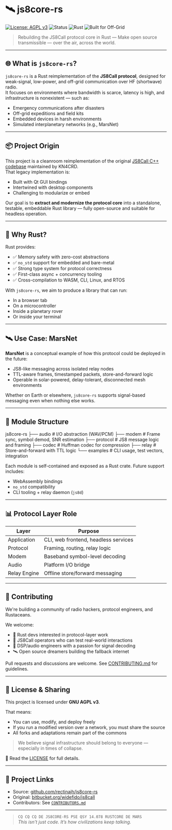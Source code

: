 # 🛰️ js8core-rs

[![License: AGPL v3](https://img.shields.io/badge/license-AGPLv3-blue)](./LICENSE)
![Status](https://img.shields.io/badge/status-active-brightgreen)
![Rust](https://img.shields.io/badge/rust-🦀-orange)
![Built for Off-Grid](https://img.shields.io/badge/mission-off--grid%20comms-red)

> Rebuilding the JS8Call protocol core in Rust — Make open source transmissible — over the air, across the world.

---

## 🌐 What is `js8core-rs`?

`js8core-rs` is a Rust reimplementation of the **JS8Call protocol**, designed for weak-signal, low-power, and off-grid communication over HF (shortwave) radio.  
It focuses on environments where bandwidth is scarce, latency is high, and infrastructure is nonexistent — such as:

- Emergency communications after disasters  
- Off-grid expeditions and field kits  
- Embedded devices in harsh environments  
- Simulated interplanetary networks (e.g., MarsNet)

---

## 📦 Project Origin

This project is a cleanroom reimplementation of the original [JS8Call C++ codebase](https://bitbucket.org/widefido/js8call/src/js8call/) maintained by KN4CRD.  
That legacy implementation is:

- Built with Qt GUI bindings  
- Intertwined with desktop components  
- Challenging to modularize or embed

Our goal is to **extract and modernize the protocol core** into a standalone, testable, embeddable Rust library — fully open-source and suitable for headless operation.

---

## 🧭 Why Rust?

Rust provides:

- ✅ Memory safety with zero-cost abstractions  
- ✅ `no_std` support for embedded and bare-metal  
- ✅ Strong type system for protocol correctness  
- ✅ First-class async + concurrency tooling  
- ✅ Cross-compilation to WASM, CLI, Linux, and RTOS

With `js8core-rs`, we aim to produce a library that can run:

- In a browser tab  
- On a microcontroller  
- Inside a planetary rover  
- Or inside your terminal

---

## 🛰️ Use Case: MarsNet

**MarsNet** is a conceptual example of how this protocol could be deployed in the future:

- JS8-like messaging across isolated relay nodes  
- TTL-aware frames, timestamped packets, store-and-forward logic  
- Operable in solar-powered, delay-tolerant, disconnected mesh environments

Whether on Earth or elsewhere, `js8core-rs` supports signal-based messaging even when nothing else works.

---

## 🧱 Module Structure

js8core-rs ├── audio # I/O abstraction (WAV/PCM) ├── modem # Frame sync, symbol demod, SNR estimation ├── protocol # JS8 message logic and framing ├── codec # Huffman codec for compression ├── relay # Store-and-forward with TTL logic └── examples # CLI usage, test vectors, integration


Each module is self-contained and exposed as a Rust crate. Future support includes:

- WebAssembly bindings  
- `no_std` compatibility  
- CLI tooling + relay daemon (`js8d`)

---

## 📊 Protocol Layer Role

| Layer             | Purpose                                |
|------------------|----------------------------------------|
| Application       | CLI, web frontend, headless services   |
| Protocol          | Framing, routing, relay logic          |
| Modem             | Baseband symbol-level decoding         |
| Audio             | Platform I/O bridge                    |
| Relay Engine      | Offline store/forward messaging        |

---

## 🤝 Contributing

We're building a community of radio hackers, protocol engineers, and Rustaceans.

We welcome:
- 🔧 Rust devs interested in protocol-layer work  
- 📡 JS8Call operators who can test real-world interactions  
- 🔬 DSP/audio engineers with a passion for signal decoding  
- 🛰️ Open source dreamers building the fallback internet

Pull requests and discussions are welcome. See [CONTRIBUTING.md](./CONTRIBUTING.md) for guidelines.

---

## 🧩 License & Sharing

This project is licensed under **GNU AGPL v3**.

That means:
- You can use, modify, and deploy freely  
- If you run a modified version over a network, you must share the source  
- All forks and adaptations remain part of the commons

> We believe signal infrastructure should belong to everyone — especially in times of collapse.

📄 Read the [LICENSE](./LICENSE) for full details.

---

## 📡 Project Links

- Source: [github.com/rectinajh/js8core-rs](https://github.com/your-org/js8core-rs)
- Original: [bitbucket.org/widefido/js8call](https://bitbucket.org/widefido/js8call/src/js8call/)
- Contributors: See [`CONTRIBUTORS.md`](./CONTRIBUTORS.md)

---

> `CQ CQ CQ DE JS8CORE-RS PSE QSY 14.078 RUSTCORE DE MARS`  
> _This isn’t just code. It’s how civilizations keep talking._
